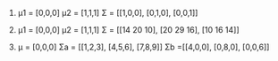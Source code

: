 1.  μ1 = [0,0,0] 
    μ2 = [1,1,1]
    Σ = [[1,0,0],
        [0,1,0],
        [0,0,1]]

2.  μ1 = [0,0,0] 
    μ2 = [1,1,1]
    Σ = [[14 20 10],
        [20 29 16],
        [10 16 14]]

3.  μ = [0,0,0]
    Σa = [[1,2,3],
        [4,5,6],
        [7,8,9]]
    Σb =[[4,0,0],
        [0,8,0],
        [0,0,6]]